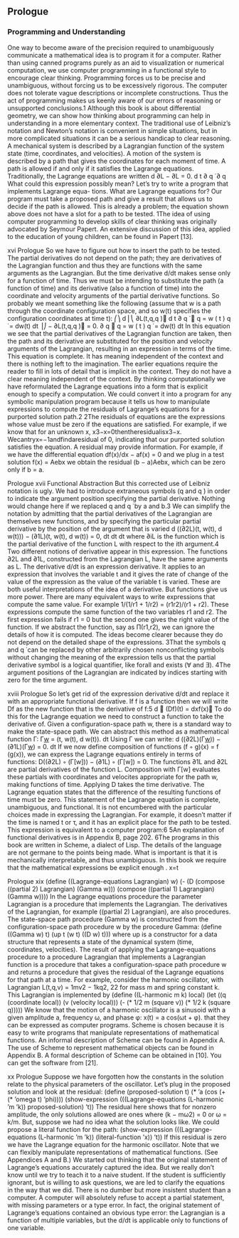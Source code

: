 ## Prologue
### Programming and Understanding

One way to become aware of the precision required to unambiguously communicate a mathematical idea is to program it for a computer. Rather than using canned programs purely as an aid to visualization or numerical computation, we use computer programming in a functional style to encourage clear thinking. Programming forces us to be precise and unambiguous, without forcing us to be excessively rigorous. The computer does not tolerate vague descriptions or incomplete constructions. Thus the act of programming makes us keenly aware of our errors of reasoning or unsupported conclusions.1
Although this book is about differential geometry, we can show how thinking about programming can help in understanding in a more elementary context. The traditional use of Leibniz’s notation and Newton’s notation is convenient in simple situations, but in more complicated situations it can be a serious handicap to clear reasoning.
A mechanical system is described by a Lagrangian function of the system state (time, coordinates, and velocities). A motion of the system is described by a path that gives the coordinates for each moment of time. A path is allowed if and only if it satisfies the Lagrange equations. Traditionally, the Lagrange equations are written
d ∂L − ∂L = 0. d t ∂ q ̇ ∂ q
What could this expression possibly mean?
Let’s try to write a program that implements Lagrange equa-
tions. What are Lagrange equations for? Our program must take a proposed path and give a result that allows us to decide if the path is allowed. This is already a problem; the equation shown above does not have a slot for a path to be tested.
1The idea of using computer programming to develop skills of clear thinking was originally advocated by Seymour Papert. An extensive discussion of this idea, applied to the education of young children, can be found in Papert [13].
    
xvi Prologue
 So we have to figure out how to insert the path to be tested. The partial derivatives do not depend on the path; they are derivatives of the Lagrangian function and thus they are functions with the same arguments as the Lagrangian. But the time derivative d/dt makes sense only for a function of time. Thus we must be intending to substitute the path (a function of time) and its derivative (also a function of time) into the coordinate and velocity arguments of the partial derivative functions.
So probably we meant something like the following (assume that w is a path through the coordinate configuration space, and so w(t) specifies the configuration coordinates at time t):
⎛⎞
d ⎜⎝ ∂L(t,q,q ̇)
d t ∂ q ̇  q = w ( t )
q ̇ = dw(t) dt
⎟⎠ − ∂L(t,q,q ̇) = 0.
   ∂ q
 q = w ( t ) q ̇ = dw(t)
dt
  In this equation we see that the partial derivatives of the Lagrangian function are taken, then the path and its derivative are substituted for the position and velocity arguments of the Lagrangian, resulting in an expression in terms of the time.
This equation is complete. It has meaning independent of the context and there is nothing left to the imagination. The earlier equations require the reader to fill in lots of detail that is implicit in the context. They do not have a clear meaning independent of the context.
By thinking computationally we have reformulated the Lagrange equations into a form that is explicit enough to specify a computation. We could convert it into a program for any symbolic manipulation program because it tells us how to manipulate expressions to compute the residuals of Lagrange’s equations for a purported solution path.2
2The residuals of equations are the expressions whose value must be zero if the equations are satisfied. For example, if we know that for an unknown x, x3−x=0thentheresidualisx3−x. Wecantryx=−1andfindaresidual of 0, indicating that our purported solution satisfies the equation. A residual may provide information. For example, if we have the differential equation df(x)/dx − af(x) = 0 and we plug in a test solution f(x) = Aebx we obtain the residual (b − a)Aebx, which can be zero only if b = a.
 
Prologue xvii
 Functional Abstraction
But this corrected use of Leibniz notation is ugly. We had to introduce extraneous symbols (q and q ̇) in order to indicate the argument position specifying the partial derivative. Nothing would change here if we replaced q and q ̇ by a and b.3 We can simplify the notation by admitting that the partial derivatives of the Lagrangian are themselves new functions, and by specifying the particular partial derivative by the position of the argument that is varied
d ((∂2L)(t, w(t), d w(t))) − (∂1L)(t, w(t), d w(t)) = 0, dt dt dt
where ∂iL is the function which is the partial derivative of the function L with respect to the ith argument.4
Two different notions of derivative appear in this expression. The functions ∂2L and ∂1L, constructed from the Lagrangian L, have the same arguments as L. The derivative d/dt is an expression derivative. It applies to an expression that involves the variable t and it gives the rate of change of the value of the expression as the value of the variable t is varied.
These are both useful interpretations of the idea of a derivative. But functions give us more power. There are many equivalent ways to write expressions that compute the same value. For example 1/(1/r1 + 1/r2) = (r1r2)/(r1 + r2). These expressions compute the same function of the two variables r1 and r2. The first expression fails if r1 = 0 but the second one gives the right value of the function. If we abstract the function, say as Π(r1,r2), we can ignore the details of how it is computed. The ideas become clearer because they do not depend on the detailed shape of the expressions.
3That the symbols q and q ̇ can be replaced by other arbitrarily chosen nonconflicting symbols without changing the meaning of the expression tells us that the partial derivative symbol is a logical quantifier, like forall and exists (∀ and ∃).
4The argument positions of the Lagrangian are indicated by indices starting with zero for the time argument.
    
xviii Prologue
 So let’s get rid of the expression derivative d/dt and replace it with an appropriate functional derivative. If f is a function then we will write Df as the new function that is the derivative of f:5
d  (Df)(t) = dxf(x)
To do this for the Lagrange equation we need to construct a function to take the derivative of.
Given a configuration-space path w, there is a standard way to make the state-space path. We can abstract this method as a mathematical function Γ:
Γ[w](t) = (t, w(t), d w(t)). dt
Using Γ we can write:
d ((∂2L)(Γ[w](t))) − (∂1L)(Γ[w](t)) = 0.
dt
If we now define composition of functions (f ◦ g)(x) = f (g(x)), we can express the Lagrange equations entirely in terms of functions:
D((∂2L) ◦ (Γ[w])) − (∂1L) ◦ (Γ[w]) = 0.
The functions ∂1L and ∂2L are partial derivatives of the function L. Composition with Γ[w] evaluates these partials with coordinates and velocites appropriate for the path w, making functions of time. Applying D takes the time derivative. The Lagrange equation states that the difference of the resulting functions of time must be zero. This statement of the Lagrange equation is complete, unambiguous, and functional. It is not encumbered with the particular choices made in expressing the Lagrangian. For example, it doesn’t matter if the time is named t or τ, and it has an explicit place for the path to be tested.
This expression is equivalent to a computer program:6 5An explanation of functional derivatives is in Appendix B, page 202.
6The programs in this book are written in Scheme, a dialect of Lisp. The details of the language are not germane to the points being made. What is important is that it is mechanically interpretable, and thus unambiguous. In this book we require that the mathematical expressions be explicit enough
.
 x=t
   
Prologue xix
 (define ((Lagrange-equations Lagrangian) w)
(- (D (compose ((partial 2) Lagrangian) (Gamma w)))
(compose ((partial 1) Lagrangian) (Gamma w))))
In the Lagrange equations procedure the parameter Lagrangian is a procedure that implements the Lagrangian. The derivatives of the Lagrangian, for example ((partial 2) Lagrangian), are also procedures. The state-space path procedure (Gamma w) is constructed from the configuration-space path procedure w by the procedure Gamma:
(define ((Gamma w) t)
(up t (w t) ((D w) t)))
where up is a constructor for a data structure that represents a state of the dynamical system (time, coordinates, velocities).
The result of applying the Lagrange-equations procedure to a procedure Lagrangian that implements a Lagrangian function is a procedure that takes a configuration-space path procedure w and returns a procedure that gives the residual of the Lagrange equations for that path at a time.
For example, consider the harmonic oscillator, with Lagrangian L(t,q,v) = 1mv2 − 1kq2,
  22
for mass m and spring constant k. This Lagrangian is implemented by
(define ((L-harmonic m k) local) (let ((q (coordinate local))
(v (velocity local))) (- (* 1/2 m (square v))
(* 1/2 k (square q)))))
We know that the motion of a harmonic oscillator is a sinusoid with a given amplitude a, frequency ω, and phase φ:
x(t) = a cos(ωt + φ).
that they can be expressed as computer programs. Scheme is chosen because it is easy to write programs that manipulate representations of mathematical functions. An informal description of Scheme can be found in Appendix A. The use of Scheme to represent mathematical objects can be found in Appendix B. A formal description of Scheme can be obtained in [10]. You can get the software from [21].
 
xx Prologue
 Suppose we have forgotten how the constants in the solution relate to the physical parameters of the oscillator. Let’s plug in the proposed solution and look at the residual:
(define (proposed-solution t)
(* ’a (cos (+ (* ’omega t) ’phi))))
(show-expression
(((Lagrange-equations (L-harmonic ’m ’k))
   proposed-solution)
  ’t))
The residual here shows that for nonzero amplitude, the only solutions allowed are ones where (k − mω2) = 0 or ω = k/m.
But, suppose we had no idea what the solution looks like. We could propose a literal function for the path:
(show-expression
(((Lagrange-equations (L-harmonic ’m ’k))
(literal-function ’x)) ’t))
If this residual is zero we have the Lagrange equation for the harmonic oscillator.
Note that we can flexibly manipulate representations of mathematical functions. (See Appendices A and B.)
We started out thinking that the original statement of Lagrange’s equations accurately captured the idea. But we really don’t know until we try to teach it to a naive student. If the student is sufficiently ignorant, but is willing to ask questions, we are led to clarify the equations in the way that we did. There is no dumber but more insistent student than a computer. A computer will absolutely refuse to accept a partial statement, with missing parameters or a type error. In fact, the original statement of Lagrange’s equations contained an obvious type error: the Lagrangian is a function of multiple variables, but the d/dt is applicable only to functions of one variable.